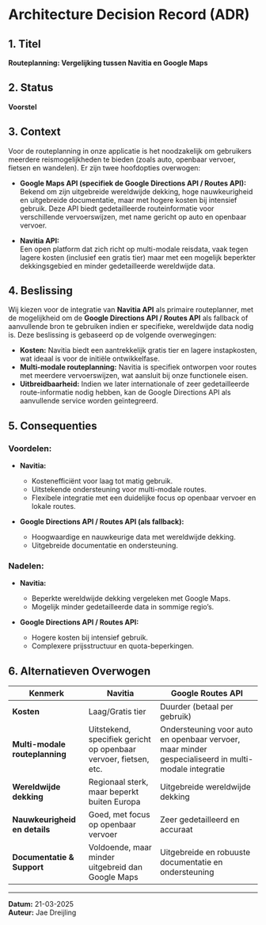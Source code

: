 # Architecture Decision Record (ADR)

## 1. Titel
**Routeplanning: Vergelijking tussen Navitia en Google Maps**

## 2. Status
**Voorstel**

## 3. Context
Voor de routeplanning in onze applicatie is het noodzakelijk om gebruikers meerdere reismogelijkheden te bieden (zoals auto, openbaar vervoer, fietsen en wandelen). Er zijn twee hoofdopties overwogen:

- **Google Maps API (specifiek de Google Directions API / Routes API):**  
  Bekend om zijn uitgebreide wereldwijde dekking, hoge nauwkeurigheid en uitgebreide documentatie, maar met hogere kosten bij intensief gebruik. Deze API biedt gedetailleerde routeinformatie voor verschillende vervoerswijzen, met name gericht op auto en openbaar vervoer.

- **Navitia API:**  
  Een open platform dat zich richt op multi-modale reisdata, vaak tegen lagere kosten (inclusief een gratis tier) maar met een mogelijk beperkter dekkingsgebied en minder gedetailleerde wereldwijde data.

## 4. Beslissing
Wij kiezen voor de integratie van **Navitia API** als primaire routeplanner, met de mogelijkheid om de **Google Directions API / Routes API** als fallback of aanvullende bron te gebruiken indien er specifieke, wereldwijde data nodig is. Deze beslissing is gebaseerd op de volgende overwegingen:

- **Kosten:** Navitia biedt een aantrekkelijk gratis tier en lagere instapkosten, wat ideaal is voor de initiële ontwikkelfase.
- **Multi-modale routeplanning:** Navitia is specifiek ontworpen voor routes met meerdere vervoerswijzen, wat aansluit bij onze functionele eisen.
- **Uitbreidbaarheid:** Indien we later internationale of zeer gedetailleerde route-informatie nodig hebben, kan de Google Directions API als aanvullende service worden geïntegreerd.

## 5. Consequenties

### Voordelen:
- **Navitia:**
  - Kostenefficiënt voor laag tot matig gebruik.
  - Uitstekende ondersteuning voor multi-modale routes.
  - Flexibele integratie met een duidelijke focus op openbaar vervoer en lokale routes.

- **Google Directions API / Routes API (als fallback):**
  - Hoogwaardige en nauwkeurige data met wereldwijde dekking.
  - Uitgebreide documentatie en ondersteuning.

### Nadelen:
- **Navitia:**
  - Beperkte wereldwijde dekking vergeleken met Google Maps.
  - Mogelijk minder gedetailleerde data in sommige regio’s.

- **Google Directions API / Routes API:**
  - Hogere kosten bij intensief gebruik.
  - Complexere prijsstructuur en quota-beperkingen.

## 6. Alternatieven Overwogen

| Kenmerk                         | Navitia                                                          | Google  Routes API                                                                                  |
|---------------------------------|------------------------------------------------------------------|-----------------------------------------------------------------------------------------------------|
| **Kosten**                      | Laag/Gratis tier                                                 | Duurder (betaal per gebruik)                                                                        |
| **Multi-modale routeplanning**  | Uitstekend, specifiek gericht op openbaar vervoer, fietsen, etc. | Ondersteuning voor auto en openbaar vervoer, maar minder gespecialiseerd in multi-modale integratie |
| **Wereldwijde dekking**         | Regionaal sterk, maar beperkt buiten Europa                      | Uitgebreide wereldwijde dekking                                                                     |
| **Nauwkeurigheid en details**   | Goed, met focus op openbaar vervoer                              | Zeer gedetailleerd en accuraat                                                                      |
| **Documentatie & Support**      | Voldoende, maar minder uitgebreid dan Google Maps                | Uitgebreide en robuuste documentatie en ondersteuning                                               |



---

**Datum:** 21-03-2025  
**Auteur:** Jae Dreijling
